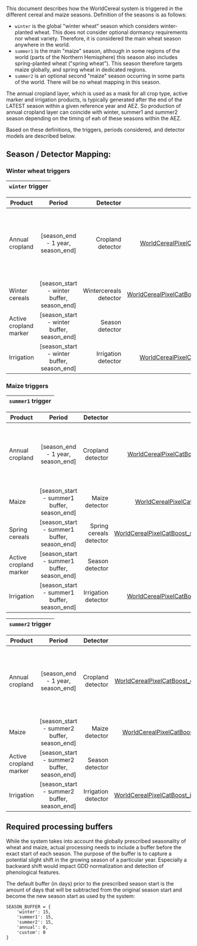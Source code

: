 This document describes how the WorldCereal system is triggered in the different cereal and maize seasons. Definition of the seasons is as follows:
  - `winter` is the global "winter wheat" season which considers winter-planted wheat. This does not consider optional dormancy requirements nor wheat variety. Therefore, it is considered the main wheat season anywhere in the world.
  - `summer1` is the main "maize" season, although in some regions of the world (parts of the Northern Hemisphere) this season also includes spring-planted wheat ("spring wheat"). This season therefore targets maize globally, and spring wheat in dedicated regions.
  - `summer2` is an optional second "maize" season occurring in some parts of the world. There will be no wheat mapping in this season.

The annual cropland layer, which is used as a mask for all crop type, active marker and irrigation products, is typically generated after the end of the LATEST season within a given reference year and AEZ. So production of annual cropland layer can coincide with winter, summer1 and summer2 season depending on the timing of eah of these seasons within the AEZ.

Based on these definitions, the triggers, periods considered, and detector models are described below.

## Season / Detector Mapping:

### Winter wheat triggers

| `winter` trigger |
| ---------------- |

| Product                |                   Period                   |               Detector |                                                                                                                                                                                                          Model | Remarks |
| ---------------------- | :----------------------------------------: | ---------------------: | -------------------------------------------------------------------------------------------------------------------------------------------------------------------------------------------------------------: | ------: |
|  Annual cropland        |      [season_end - 1 year, season_end]      |       Cropland detector |           [WorldCerealPixelCatBoost_cropland](https://artifactory.vgt.vito.be:443/auxdata-public/worldcereal/models/WorldCerealPixelCatBoost/v512/cropland_detector_WorldCerealPixelCatBoost_v512/config.json) |   :exclamation: Only when this season is the LAST season to end in the reference year   |
| Winter cereals         | [season_start - winter buffer, season_end] | Wintercereals detector | [WorldCerealPixelCatBoost_wintercereals](https://artifactory.vgt.vito.be:443/auxdata-public/worldcereal/models/WorldCerealPixelCatBoost/v502/wintercereals_detector_WorldCerealPixelCatBoost_v502/config.json) |       - |
| Active cropland marker | [season_start - winter buffer, season_end] |        Season detector |                                                                                                                                                                                                           None |       - |
| Irrigation             | [season_start - winter buffer, season_end] |    Irrigation detector |       [WorldCerealPixelCatBoost_irrigation](https://artifactory.vgt.vito.be:443/auxdata-public/worldcereal/models/WorldCerealPixelCatBoost/v420/irrigation_detector_WorldCerealPixelCatBoost_v420/config.json) |       - |


### Maize triggers

| `summer1` trigger |
| ----------------- |

| Product                |                   Period                    |                Detector |                                                                                                                                                                                                          Model |                                      Remarks |
| ---------------------- | :-----------------------------------------: | ----------------------: | -------------------------------------------------------------------------------------------------------------------------------------------------------------------------------------------------------------: | -------------------------------------------: |
|  Annual cropland        |      [season_end - 1 year, season_end]      |       Cropland detector |           [WorldCerealPixelCatBoost_cropland](https://artifactory.vgt.vito.be:443/auxdata-public/worldcereal/models/WorldCerealPixelCatBoost/v512/cropland_detector_WorldCerealPixelCatBoost_v512/config.json) |   :exclamation: Only when this season is the LAST season to end in the reference year   |
| Maize                  | [season_start - summer1 buffer, season_end] |          Maize detector |                 [WorldCerealPixelCatBoost_maize](https://artifactory.vgt.vito.be:443/auxdata-public/worldcereal/models/WorldCerealPixelCatBoost/v502/maize_detector_WorldCerealPixelCatBoost_v502/config.json) |                                            - |
| Spring cereals         | [season_start - summer1 buffer, season_end] | Spring cereals detector | [WorldCerealPixelCatBoost_springcereals](https://artifactory.vgt.vito.be:443/auxdata-public/worldcereal/models/WorldCerealPixelCatBoost/v502/springcereals_detector_WorldCerealPixelCatBoost_v502/config.json) | :exclamation: Only when AEZ `trigger_sw = 1` |
| Active cropland marker | [season_start - summer1 buffer, season_end] |         Season detector |                                                                                                                                                                                                           None |                                            - |
| Irrigation             | [season_start - summer1 buffer, season_end] |     Irrigation detector |       [WorldCerealPixelCatBoost_irrigation](https://artifactory.vgt.vito.be:443/auxdata-public/worldcereal/models/WorldCerealPixelCatBoost/v420/irrigation_detector_WorldCerealPixelCatBoost_v420/config.json) |                                            - |


| `summer2` trigger |
| ----------------- |

| Product                |                   Period                    |            Detector |                                                                                                                                                                                                    Model | Remarks |
| ---------------------- | :-----------------------------------------: | ------------------: | -------------------------------------------------------------------------------------------------------------------------------------------------------------------------------------------------------: | ------: |
|  Annual cropland        |      [season_end - 1 year, season_end]      |       Cropland detector |           [WorldCerealPixelCatBoost_cropland](https://artifactory.vgt.vito.be:443/auxdata-public/worldcereal/models/WorldCerealPixelCatBoost/v512/cropland_detector_WorldCerealPixelCatBoost_v512/config.json) |   :exclamation: Only when this season is the LAST season to end in the reference year   |
| Maize                  | [season_start - summer2 buffer, season_end] |      Maize detector |           [WorldCerealPixelCatBoost_maize](https://artifactory.vgt.vito.be:443/auxdata-public/worldcereal/models/WorldCerealPixelCatBoost/v502/maize_detector_WorldCerealPixelCatBoost_v502/config.json) |       - |
| Active cropland marker | [season_start - summer2 buffer, season_end] |     Season detector |                                                                                                                                                                                                     None |       - |
| Irrigation             | [season_start - summer2 buffer, season_end] | Irrigation detector | [WorldCerealPixelCatBoost_irrigation](https://artifactory.vgt.vito.be:443/auxdata-public/worldcereal/models/WorldCerealPixelCatBoost/v420/irrigation_detector_WorldCerealPixelCatBoost_v420/config.json) |       - |
 


## Required processing buffers
While the system takes into account the globally prescribed seasonality of wheat and maize, actual processing needs to include a buffer before the exact start of each season.
The purpose of the buffer is to capture a potential slight shift in the growing season of a particular year. Especially a backward shift would impact GDD normalization and detection of phenological features.

The default buffer (in days) prior to the prescribed season start is the amount of days that will be subtracted from the original season start and become the new season start as used by the system:
```
SEASON_BUFFER = {
    'winter': 15,
    'summer1': 15,
    'summer2': 15,
    'annual': 0,
    'custom': 0
}
```
